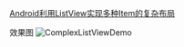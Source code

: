 [Android利用ListView实现多种Item的复杂布局](http://www.jianshu.com/p/7c9e58c18dee)

效果图
![ComplexListViewDemo](https://raw.githubusercontent.com/navyifanr/AndroidTrainingDemo/master/ComplexListViewDemo/demo/ComplexListViewDemo.gif)